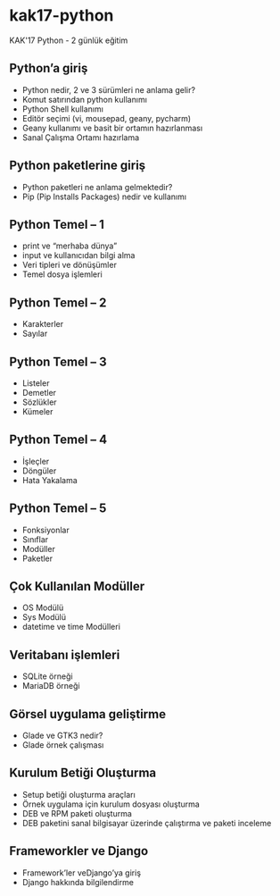 # kak17-python
KAK'17 Python - 2 günlük eğitim

## Python’a giriş
* Python nedir, 2 ve 3 sürümleri ne anlama gelir?
* Komut satırından python kullanımı
* Python Shell kullanımı
* Editör seçimi (vi, mousepad, geany, pycharm)
* Geany kullanımı ve basit bir ortamın hazırlanması
* Sanal Çalışma Ortamı hazırlama
## Python paketlerine giriş
* Python paketleri ne anlama gelmektedir?
* Pip (Pip Installs Packages) nedir ve kullanımı
## Python Temel – 1
* print ve “merhaba dünya”
* input ve kullanıcıdan bilgi alma
* Veri tipleri ve dönüşümler 
* Temel dosya işlemleri
## Python Temel – 2
* Karakterler
* Sayılar
## Python Temel – 3
* Listeler
* Demetler
* Sözlükler
* Kümeler
## Python Temel – 4
* İşleçler
* Döngüler
* Hata Yakalama
## Python Temel – 5 
* Fonksiyonlar
* Sınıflar
* Modüller
* Paketler
## Çok Kullanılan Modüller
* OS Modülü
* Sys Modülü
* datetime ve time Modülleri
## Veritabanı işlemleri
* SQLite örneği
* MariaDB örneği
## Görsel uygulama geliştirme
* Glade ve GTK3 nedir?
* Glade örnek çalışması
## Kurulum Betiği Oluşturma
* Setup betiği oluşturma araçları
* Örnek uygulama için kurulum dosyası oluşturma
* DEB ve RPM paketi oluşturma
* DEB paketini sanal bilgisayar üzerinde çalıştırma ve paketi inceleme
## Frameworkler ve Django
* Framework’ler veDjango’ya giriş
* Django hakkında bilgilendirme
